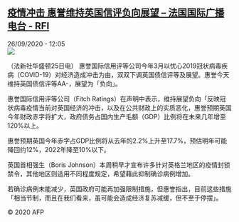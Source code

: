 <!--1601117719000-->
[疫情冲击 惠誉维持英国信评负向展望 – 法国国际广播电台 - RFI](http://www.rfi.fr//cn/contenu/20200926-%E7%96%AB%E6%83%85%E5%86%B2%E5%87%BB-%E6%83%A0%E8%AA%89%E7%BB%B4%E6%8C%81%E8%8B%B1%E5%9B%BD%E4%BF%A1%E8%AF%84%E8%B4%9F%E5%90%91%E5%B1%95%E6%9C%9B)
------

<div>26/09/2020 - 12:05</div><img src="https://s.rfi.fr/media/display/d5fa61b6-ffe4-11ea-af88-005056a964fe/w:310/p:16x9/eco0003b.200926180501.jpg"><div class="t-content__body u-clearfix"><p>（法新社华盛顿25日电）    惠誉国际信用评等公司今年3月以忧心2019冠状病毒疾病（COVID-19）对经济造成冲击为由，双双下调英国债信评等及展望。惠誉今天维持英国债信评等AA-，展望为「负向」。</p><p>    惠誉国际信用评等公司（Fitch Ratings）在声明中表示，维持展望负向「反映冠状病毒疫情当前对英国经济的冲击，以及在公共财政上的实质恶化，惠誉预期英国今年财政赤字将扩大，政府债务占国内生产毛额（GDP）比例将在未来几年增至120%以上。</p><p>    惠誉预期英国今年赤字占GDP比例将从去年的2.2%上升至17.7%，预估明年可能降回约12%，2022年降至10%以下。</p><p>    英国首相强生（Boris Johnson）本周稍早才宣布许多针对英格兰地区的疫情封锁禁令，其他地区则适用不同程度规定，希望藉此抑制确诊病例增加。</p><p>    若确诊病例未能减少，英国政府可能再加强限制措施，但惠誉指出，目前这些措施「相当节制，而且在我们看来，虽可能会造成经济复苏减缓，但不至于停摆」。</p><p class="t-copyright">© 2020 AFP</p>        </div>
